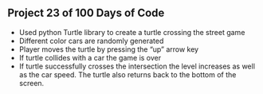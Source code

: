 ## Project 23 of 100 Days of Code
- Used python Turtle library to create a turtle crossing the street game
- Different color cars are randomly generated 
- Player moves the turtle by pressing the “up” arrow key
- If turtle collides with a car the game is over
- If turtle successfully crosses the intersection the level increases as well as the car speed. The turtle also returns back to the bottom of the screen.
